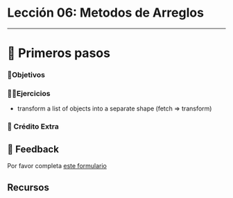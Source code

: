 # Lección 06: Metodos de Arreglos

----

# 🐾 Primeros pasos

### 🎯Objetivos

### 🏋️‍♂️Ejercicios

- transform a list of objects into a separate shape (fetch => transform)

### 🍬 Crédito Extra

## 📣 Feedback
Por favor completa [este formulario](https://docs.google.com/forms/d/e/1FAIpQLSf6hxzKdcgkQv6EKjS1AXmGO_Y49Aa86zOpcveI3Xp-ZIHYTg/viewform?usp=pp_url&entry.1972342453={{MI-EMAIL}}&entry.1828471740=leccion-06)

## Recursos